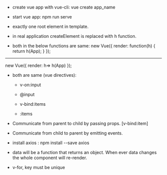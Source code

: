 - create vue app with vue-cli: vue create app_name
- start vue app: npm run serve
- exactly one root element in template.
- in real application createElement is replaced with h function.

- both in the below functions are same: 
new Vue({
    render: function(h) {
        return h(App);
    }
});
----------
new Vue({
    render: h=> h(App)
});

- both are same (vue directives): 
    + v-on:input 
    + @input

    + v-bind:items
    + :items


- Communicate from parent to child by passing props. [v-bind:item]
- Communicate from child to parent by emitting events.

- install axios : npm install --save axios 

- data will be a function that returns an object. When ever data changes the whole component will re-render.

- v-for, key must be unique